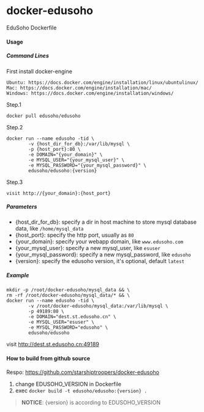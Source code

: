 # docker-edusoho
EduSoho Dockerfile

#### Usage

##### Command Lines

First install docker-engine
```
Ubuntu: https://docs.docker.com/engine/installation/linux/ubuntulinux/
Mac: https://docs.docker.com/engine/installation/mac/
Windows: https://docs.docker.com/engine/installation/windows/
```

Step.1

```
docker pull edusoho/edusoho
```

Step.2

```
docker run --name edusoho -tid \
        -v {host_dir_for_db}:/var/lib/mysql \
        -p {host_port}:80 \
        -e DOMAIN="{your_domain}" \
        -e MYSQL_USER="{your_mysql_user}" \
        -e MYSQL_PASSWORD="{your_mysql_password}" \
        edusoho/edusoho:{version}
```

Step.3

```
visit http://{your_domain}:{host_port}
```

##### Parameters

* {host_dir_for_db}: specify a dir in host machine to store mysql database data, like `/home/mysql_data`
* {host_port}: specify the http port, usually as `80`
* {your_domain}: specify your webapp domain, like `www.edusoho.com`
* {your_mysql_user}: specify a new mysql_user, like `esuser`
* {your_mysql_password}: specify a new mysql_password, like `edusoho`
* {version}: specify the edusoho version, it's optional, default `latest`

##### Example

```
mkdir -p /root/docker-edusoho/mysql_data && \
rm -rf /root/docker-edusoho/mysql_data/* && \
docker run --name edusoho -tid \
        -v /root/docker-edusoho/mysql_data:/var/lib/mysql \
        -p 49189:80 \
        -e DOMAIN="dest.st.edusoho.cn" \
        -e MYSQL_USER="esuser" \
        -e MYSQL_PASSWORD="edusoho" \
        edusoho/edusoho
```

visit http://dest.st.edusoho.cn:49189

#### How to build from github source

Respo: https://github.com/starshiptroopers/docker-edusoho

1. change EDUSOHO_VERSION in Dockerfile
2. exec `docker build -t edusoho/edusoho:{version} .`

>**NOTICE**: {version} is according to EDUSOHO_VERSION